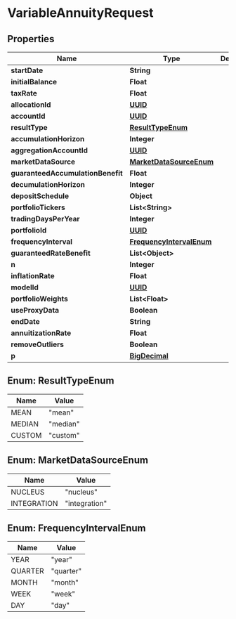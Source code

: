 
# VariableAnnuityRequest

## Properties
Name | Type | Description | Notes
------------ | ------------- | ------------- | -------------
**startDate** | **String** |  |  [optional]
**initialBalance** | **Float** |  |  [optional]
**taxRate** | **Float** |  |  [optional]
**allocationId** | [**UUID**](UUID.md) |  |  [optional]
**accountId** | [**UUID**](UUID.md) |  |  [optional]
**resultType** | [**ResultTypeEnum**](#ResultTypeEnum) |  |  [optional]
**accumulationHorizon** | **Integer** |  | 
**aggregationAccountId** | [**UUID**](UUID.md) |  |  [optional]
**marketDataSource** | [**MarketDataSourceEnum**](#MarketDataSourceEnum) |  |  [optional]
**guaranteedAccumulationBenefit** | **Float** |  |  [optional]
**decumulationHorizon** | **Integer** |  | 
**depositSchedule** | **Object** |  |  [optional]
**portfolioTickers** | **List&lt;String&gt;** |  |  [optional]
**tradingDaysPerYear** | **Integer** |  |  [optional]
**portfolioId** | [**UUID**](UUID.md) |  |  [optional]
**frequencyInterval** | [**FrequencyIntervalEnum**](#FrequencyIntervalEnum) |  |  [optional]
**guaranteedRateBenefit** | **List&lt;Object&gt;** |  |  [optional]
**n** | **Integer** |  |  [optional]
**inflationRate** | **Float** |  |  [optional]
**modelId** | [**UUID**](UUID.md) |  |  [optional]
**portfolioWeights** | **List&lt;Float&gt;** |  |  [optional]
**useProxyData** | **Boolean** |  |  [optional]
**endDate** | **String** |  |  [optional]
**annuitizationRate** | **Float** |  |  [optional]
**removeOutliers** | **Boolean** |  |  [optional]
**p** | [**BigDecimal**](BigDecimal.md) |  |  [optional]


<a name="ResultTypeEnum"></a>
## Enum: ResultTypeEnum
Name | Value
---- | -----
MEAN | &quot;mean&quot;
MEDIAN | &quot;median&quot;
CUSTOM | &quot;custom&quot;


<a name="MarketDataSourceEnum"></a>
## Enum: MarketDataSourceEnum
Name | Value
---- | -----
NUCLEUS | &quot;nucleus&quot;
INTEGRATION | &quot;integration&quot;


<a name="FrequencyIntervalEnum"></a>
## Enum: FrequencyIntervalEnum
Name | Value
---- | -----
YEAR | &quot;year&quot;
QUARTER | &quot;quarter&quot;
MONTH | &quot;month&quot;
WEEK | &quot;week&quot;
DAY | &quot;day&quot;



